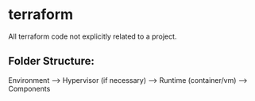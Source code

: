 # terraform
All terraform code not explicitly related to a project.

## Folder Structure:
Environment --> Hypervisor (if necessary) --> Runtime (container/vm) --> Components
    
